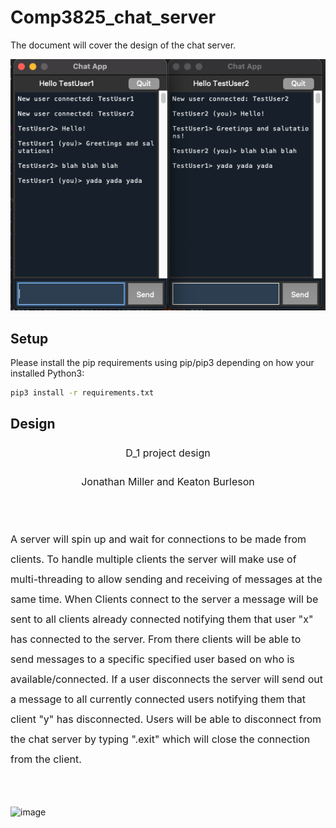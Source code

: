 # Comp3825_chat_server
The document will cover the design of the chat server.

![demo](https://github.com/Jmiller416/Comp3825_chat_server/blob/Master/demo.png?raw=true)

## Setup

Please install the pip requirements using pip/pip3 depending on how your installed Python3:

```bash
pip3 install -r requirements.txt
```

## Design
<body lang=EN-US style='tab-interval:.5in;word-wrap:break-word'>

<div class=WordSection1>

<p class=MsoNormal align=center style='text-align:center;line-height:200%'><span
style='font-size:12.0pt;line-height:200%'>D_1 project design<o:p></o:p></span></p>

<p class=MsoNormal align=center style='text-align:center;line-height:200%'><span
style='font-size:12.0pt;line-height:200%'>Jonathan Miller and Keaton Burleson<o:p></o:p></span></p>

<p class=MsoNormal align=center style='text-align:center;line-height:200%'><span
style='font-size:12.0pt;line-height:200%'><o:p>&nbsp;</o:p></span></p>

<p class=MsoNormal style='line-height:200%'><span style='font-size:12.0pt;
line-height:200%'>A server will spin up and wait for connections to be made
from clients. To handle multiple clients the server will make use of multi-threading
to allow sending and receiving of messages at the same time. When Clients
connect to the server a message will be sent to all clients already connected
notifying them that user &quot;x&quot; has connected to the server. From there
clients will be able to send messages to a specific specified user based on who
is available/connected. If a user disconnects the server will send out a
message to all currently connected users notifying them that client
&quot;y&quot; has disconnected. Users will be able to disconnect from the chat
server by typing <span class=GramE>&quot;.exit</span>&quot; which will close
the connection from the client.<o:p></o:p></span></p>

<p class=MsoNormal style='text-indent:.5in;line-height:200%'><span
style='font-size:12.0pt;line-height:200%'><o:p>&nbsp;</o:p></span></p>

  ![image](https://user-images.githubusercontent.com/91217608/135722432-0fb39f8e-60f6-4757-a109-d201c9fa7897.png)
